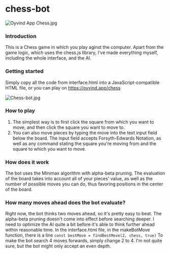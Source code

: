# chess-bot
![Oyvind App Chess.jpg](https://cdn.steemitimages.com/DQmVVZFP7CeVukQVF6dBZ5HpqQDQynmPkhoJErhg5GxHncq/Oyvind%20App%20Chess.jpg)
### Introduction
This is a Chess game in which you play aginst the computer. Apart from the game logic, which uses the chess.js library, I've made everything myself, including the whole interface, and the AI.

### Getting started
Simply copy all the code from interface.html into a JavaScript-compatible HTML file, or you can play on https://oyvind.app/chess

![Chess-bot.jpg](https://cdn.steemitimages.com/DQmac3MZ9sJh6LozeWCsftwvajskKzRK6UxgxdrzqFE1Voy/Chess-bot.jpg)

### How to play
1. The simplest way is to first click the square from which you want to move, and then click the square you want to move to.
2. You can also move pieces by typing the move into the text input field below the board. The input field accepts Forsyth-Edwards Notation, as well as any command stating the square you're moving from and the square to which you want to move.

### How does it work
The bot uses the Minimax algorithm with alpha-beta pruning. The evaluation of the board takes into account all of your pieces' value, as well as the number of possible moves you can do, thus favoring positions in the center of the board.

### How many moves ahead does the bot evaluate?
Right now, the bot thinks two moves ahead, so it's pretty easy to beat. The alpha-beta pruning doesn't come into effect before searching deeper. I need to optimize the AI quite a bit before it's able to think further ahead within reasonable time. In the interface.html file, in the makeBotMove function, there is a line `const bestMove = findBestMove(2, chess, true)` To make the bot search 4 moves forwards, simply change 2 to 4. I'm not quite sure, but the bot might only accept an even depth.
